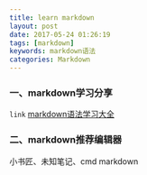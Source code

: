 ```yaml
---
title: learn markdown
layout: post
date: 2017-05-24 01:26:19
tags: [markdown]
keywords: markdown语法
categories: Markdown
---
```


### 一、markdown学习分享
 `link` [markdown语法学习大全][1]
### 二、markdown推荐编辑器
<!--more-->
小书匠、未知笔记、cmd markdown

[1]: https://www.zybuluo.com/mdeditor